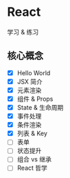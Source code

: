 # React
学习 & 练习

## 核心概念
- [X] Hello World
- [X] JSX 简介
- [X] 元素渲染
- [X] 组件 & Props
- [X] State & 生命周期
- [X] 事件处理
- [X] 条件渲染
- [X] 列表 & Key
- [ ] 表单
- [ ] 状态提升
- [ ] 组合 vs 继承
- [ ] React 哲学